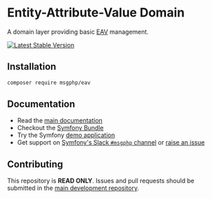 # Entity-Attribute-Value Domain

A domain layer providing basic [EAV](https://en.wikipedia.org/wiki/Entity%E2%80%93attribute%E2%80%93value_model)
management.

[![Latest Stable Version](https://poser.pugx.org/msgphp/eav/v/stable)](https://packagist.org/packages/msgphp/eav)

## Installation

```bash
composer require msgphp/eav
```

## Documentation

- Read the [main documentation](https://msgphp.github.io/docs/)
- Checkout the [Symfony Bundle](https://github.com/msgphp/eav-bundle)
- Try the Symfony [demo application](https://github.com/msgphp/symfony-demo-app)
- Get support on [Symfony's Slack `#msgphp` channel](https://symfony.com/slack-invite) or [raise an issue](https://github.com/msgphp/msgphp/issues/new)

## Contributing

This repository is **READ ONLY**. Issues and pull requests should be submitted in the [main development repository](https://github.com/msgphp/msgphp).
